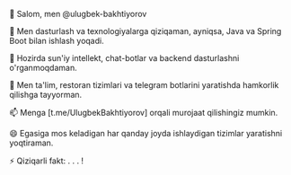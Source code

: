 👋 Salom, men @ulugbek-bakhtiyorov

👀 Men dasturlash va texnologiyalarga qiziqaman, ayniqsa, Java va Spring Boot bilan ishlash yoqadi.

🌱 Hozirda sun'iy intellekt, chat-botlar va backend dasturlashni o'rganmoqdaman.

💞️ Men ta'lim, restoran tizimlari va telegram botlarini yaratishda hamkorlik qilishga tayyorman.

📫 Menga [t.me/UlugbekBakhtiyorov] orqali murojaat qilishingiz mumkin.

😄 Egasiga mos keladigan har qanday joyda ishlaydigan tizimlar yaratishni yoqtiraman.

⚡ Qiziqarli fakt: . . . !
<!---
ulugbek-bakhtiyorov/ulugbek-bakhtiyorov is a ✨ special ✨ repository because its `README.md` (this file) appears on your GitHub profile.
You can click the Preview link to take a look at your changes.
--->
